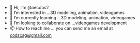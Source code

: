 - 👋 Hi, I’m @aecdos2
- 👀 I’m interested in ...3D modeling, animation, videogames
- 🌱 I’m currently learning ...3D modeling, animation, videogames
- 💞️ I’m looking to collaborate on ...videogames development
- 📫 How to reach me ... you can send me an email at codscsg@gmail.com

<!---
aecdos2/aecdos2 is a ✨ special ✨ repository because its `README.md` (this file) appears on your GitHub profile.
You can click the Preview link to take a look at your changes.
--->

